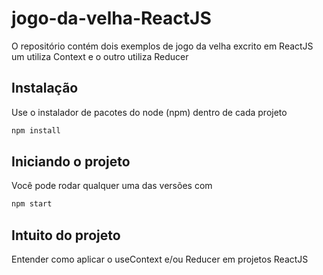 # jogo-da-velha-ReactJS
O repositório contém dois exemplos de jogo da velha excrito em ReactJS um utiliza Context e o outro utiliza Reducer 

## Instalação
Use o instalador de pacotes do node (npm) dentro de cada projeto

```bash
npm install
```


## Iniciando o projeto
Você pode rodar qualquer uma das versões com

```bash
npm start
```

## Intuito do projeto
Entender como aplicar o useContext e/ou Reducer em projetos ReactJS

